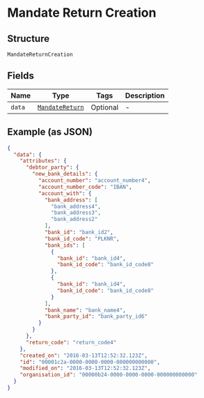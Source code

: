 
# Mandate Return Creation

## Structure

`MandateReturnCreation`

## Fields

| Name | Type | Tags | Description |
|  --- | --- | --- | --- |
| `data` | [`MandateReturn`](../../doc/models/mandate-return.md) | Optional | - |

## Example (as JSON)

```json
{
  "data": {
    "attributes": {
      "debtor_party": {
        "new_bank_details": {
          "account_number": "account_number4",
          "account_number_code": "IBAN",
          "account_with": {
            "bank_address": [
              "bank_address4",
              "bank_address3",
              "bank_address2"
            ],
            "bank_id": "bank_id2",
            "bank_id_code": "PLKNR",
            "bank_ids": [
              {
                "bank_id": "bank_id4",
                "bank_id_code": "bank_id_code8"
              },
              {
                "bank_id": "bank_id4",
                "bank_id_code": "bank_id_code8"
              }
            ],
            "bank_name": "bank_name4",
            "bank_party_id": "bank_party_id6"
          }
        }
      },
      "return_code": "return_code4"
    },
    "created_on": "2016-03-13T12:52:32.123Z",
    "id": "00001c2a-0000-0000-0000-000000000000",
    "modified_on": "2016-03-13T12:52:32.123Z",
    "organisation_id": "00000b24-0000-0000-0000-000000000000"
  }
}
```

